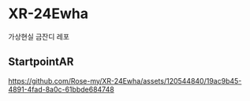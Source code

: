 # XR-24Ewha
가상현실 금잔디 레포

## StartpointAR

https://github.com/Rose-my/XR-24Ewha/assets/120544840/19ac9b45-4891-4fad-8a0c-61bbde684748

